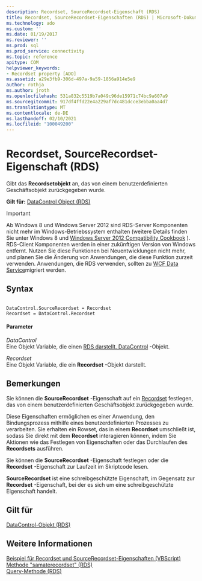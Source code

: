 ```yaml
---
description: Recordset, SourceRecordset-Eigenschaft (RDS)
title: Recordset, SourceRecordset-Eigenschaften (RDS) | Microsoft-Dokumentation
ms.technology: ado
ms.custom: ''
ms.date: 01/19/2017
ms.reviewer: ''
ms.prod: sql
ms.prod_service: connectivity
ms.topic: reference
apitype: COM
helpviewer_keywords:
- Recordset property [ADO]
ms.assetid: a29e3fb9-306d-497a-9a59-1856a914e5e9
author: rothja
ms.author: jroth
ms.openlocfilehash: 531a832c5519b7a049c96de15971c74bc9a607a9
ms.sourcegitcommit: 917df4ffd22e4a229af7dc481dcce3ebba0aa4d7
ms.translationtype: MT
ms.contentlocale: de-DE
ms.lasthandoff: 02/10/2021
ms.locfileid: "100049200"
---
```

# <a name="recordset-sourcerecordset-properties-rds"></a>Recordset, SourceRecordset-Eigenschaft (RDS)
Gibt das **Recordsetobjekt** an, das von einem benutzerdefinierten Geschäftsobjekt zurückgegeben wurde.  
  
 **Gilt für:** [DataControl Object (RDS)](./datacontrol-object-rds.md)  
  
> [!IMPORTANT]
>  Ab Windows 8 und Windows Server 2012 sind RDS-Server Komponenten nicht mehr im Windows-Betriebssystem enthalten (weitere Details finden Sie unter Windows 8 und [Windows Server 2012 Compatibility Cookbook](https://www.microsoft.com/download/details.aspx?id=27416) ). RDS-Client Komponenten werden in einer zukünftigen Version von Windows entfernt. Nutzen Sie diese Funktionen bei Neuentwicklungen nicht mehr, und planen Sie die Änderung von Anwendungen, die diese Funktion zurzeit verwenden. Anwendungen, die RDS verwenden, sollten zu [WCF Data Service](/dotnet/framework/wcf/)migriert werden.  
  
## <a name="syntax"></a>Syntax  
  
```  
  
DataControl.SourceRecordset = Recordset  
Recordset = DataControl.Recordset   
```  
  
#### <a name="parameters"></a>Parameter  
 *DataControl*  
 Eine Objekt Variable, die einen [RDS darstellt. DataControl](./datacontrol-object-rds.md) -Objekt.  
  
 *Recordset*  
 Eine Objekt Variable, die ein **Recordset** -Objekt darstellt.  
  
## <a name="remarks"></a>Bemerkungen  
 Sie können die **SourceRecordset** -Eigenschaft auf ein [Recordset](../ado-api/recordset-object-ado.md) festlegen, das von einem benutzerdefinierten Geschäftsobjekt zurückgegeben wurde.  
  
 Diese Eigenschaften ermöglichen es einer Anwendung, den Bindungsprozess mithilfe eines benutzerdefinierten Prozesses zu verarbeiten. Sie erhalten ein Rowset, das in einem **Recordset** umschließt ist, sodass Sie direkt mit dem **Recordset** interagieren können, indem Sie Aktionen wie das Festlegen von Eigenschaften oder das Durchlaufen des **Recordsets** ausführen.  
  
 Sie können die **SourceRecordset** -Eigenschaft festlegen oder die **Recordset** -Eigenschaft zur Laufzeit im Skriptcode lesen.  
  
 **SourceRecordset** ist eine schreibgeschützte Eigenschaft, im Gegensatz zur **Recordset** -Eigenschaft, bei der es sich um eine schreibgeschützte Eigenschaft handelt.  
  
## <a name="applies-to"></a>Gilt für  
 [DataControl-Objekt (RDS)](./datacontrol-object-rds.md)  
  
## <a name="see-also"></a>Weitere Informationen  
 [Beispiel für Recordset und SourceRecordset-Eigenschaften (VBScript)](./recordset-and-sourcerecordset-properties-example-vbscript.md)   
 [Methode "samaterecordset" (RDS)](./createrecordset-method-rds.md)   
 [Query-Methode (RDS)](./query-method-rds.md)